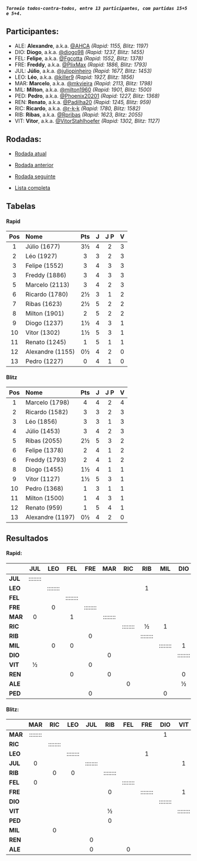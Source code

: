 ***`Torneio todos-contra-todos, entre 13 participantes, com partidas 15+5 e 5+4.`***

## Participantes:

* ALE: **Alexandre**, a.k.a. [@AHCA](https://www.lichess.org/@/AHCA) *(Rapid: 1155, Blitz: 1197)*
* DIO: **Diogo**, a.k.a. [@diogo98](https://www.lichess.org/@/diogo98) *(Rapid: 1237, Blitz: 1455)*
* FEL: **Felipe**, a.k.a. [@Fgcotta](https://www.lichess.org/@/Fgcotta) *(Rapid: 1552, Blitz: 1378)*
* FRE: **Freddy**, a.k.a. [@PlixMax](https://www.lichess.org/@/PlixMax) *(Rapid: 1886, Blitz: 1793)*
* JUL: **Júlio**, a.k.a. [@juliopinheiro](https://www.lichess.org/@/juliopinheiro) *(Rapid: 1677, Blitz: 1453)*
* LEO: **Léo**, a.k.a. [@killer9](https://www.lichess.org/@/killer9) *(Rapid: 1927, Blitz: 1856)*
* MAR: **Marcelo**, a.k.a. [@mkvieira](https://www.lichess.org/@/mkvieira) *(Rapid: 2113, Blitz: 1798)*
* MIL: **Milton**, a.k.a. [@milton1960](https://www.lichess.org/@/milton1960) *(Rapid: 1901, Blitz: 1500)*
* PED: **Pedro**, a.k.a. [@Phoenix20201](https://www.lichess.org/@/Phoenix20201) *(Rapid: 1227, Blitz: 1368)*
* REN: **Renato**, a.k.a. [@Padilha20](https://www.lichess.org/@/Padilha20) *(Rapid: 1245, Blitz: 959)*
* RIC: **Ricardo**, a.k.a. [@r-k-k](https://www.lichess.org/@/r-k-k) *(Rapid: 1780, Blitz: 1582)*
* RIB: **Ribas**, a.k.a. [@Rpribas](https://www.lichess.org/@/Rpribas) *(Rapid: 1623, Blitz: 2055)*
* VIT: **Vitor**, a.k.a. [@VitorStahlhoefer](https://www.lichess.org/@/VitorStahlhoefer) *(Rapid: 1302, Blitz: 1127)*

## Rodadas:

* [Rodada atual](https://grupo-de-xadrez.github.io/rodadas/5)

* [Rodada anterior](https://grupo-de-xadrez.github.io/rodadas/4)

* [Rodada seguinte](https://grupo-de-xadrez.github.io/rodadas/6)

* [Lista completa](https://grupo-de-xadrez.github.io/rodadas)

## Tabelas

#### Rapid

| Pos | Nome | Pts | J | J P | V |
| :---: | :--- | :---: | :---: | :---: | :---: |
| 1 | Júlio (1677) | 3½ | 4 | 2 | 3 |
| 2 | Léo (1927) | 3 | 3 | 2 | 3 |
| 3 | Felipe (1552) | 3 | 4 | 3 | 3 |
| 3 | Freddy (1886) | 3 | 4 | 3 | 3 |
| 5 | Marcelo (2113) | 3 | 4 | 2 | 3 |
| 6 | Ricardo (1780) | 2½ | 3 | 1 | 2 |
| 7 | Ribas (1623) | 2½ | 5 | 2 | 2 |
| 8 | Milton (1901) | 2 | 5 | 2 | 2 |
| 9 | Diogo (1237) | 1½ | 4 | 3 | 1 |
| 10 | Vitor (1302) | 1½ | 5 | 3 | 1 |
| 11 | Renato (1245) | 1 | 5 | 1 | 1 |
| 12 | Alexandre (1155) | 0½ | 4 | 2 | 0 |
| 13 | Pedro (1227) | 0 | 4 | 1 | 0 |

#### Blitz

| Pos | Nome | Pts | J | J P | V |
| :---: | :--- | :---: | :---: | :---: | :---: |
| 1 | Marcelo (1798) | 4 | 4 | 2 | 4 |
| 2 | Ricardo (1582) | 3 | 3 | 2 | 3 |
| 3 | Léo (1856) | 3 | 3 | 1 | 3 |
| 4 | Júlio (1453) | 3 | 4 | 2 | 3 |
| 5 | Ribas (2055) | 2½ | 5 | 3 | 2 |
| 6 | Felipe (1378) | 2 | 4 | 1 | 2 |
| 6 | Freddy (1793) | 2 | 4 | 1 | 2 |
| 8 | Diogo (1455) | 1½ | 4 | 1 | 1 |
| 9 | Vitor (1127) | 1½ | 5 | 3 | 1 |
| 10 | Pedro (1368) | 1 | 3 | 1 | 1 |
| 11 | Milton (1500) | 1 | 4 | 3 | 1 |
| 12 | Renato (959) | 1 | 5 | 4 | 1 |
| 13 | Alexandre (1197) | 0½ | 4 | 2 | 0 |

## Resultados

#### Rapid:

| | JUL | LEO | FEL | FRE | MAR | RIC | RIB | MIL | DIO | VIT | REN | ALE | PED |
| :--- | :---: | :---: | :---: | :---: | :---: | :---: | :---: | :---: | :---: | :---: | :---: | :---: | :---: |
| **JUL** | :::::::: |  |  |  |  |  |  |  |  |  | 1 | 1 |  |
| **LEO** |  | :::::::: |  |  |  |  | 1 |  |  |  |  |  |  |
| **FEL** |  |  | :::::::: |  |  |  |  |  |  |  |  | 1 |  |
| **FRE** |  | 0 |  | :::::::: |  |  |  |  |  |  |  |  |  |
| **MAR** | 0 |  | 1 |  | :::::::: |  |  |  |  |  |  |  |  |
| **RIC** |  |  |  |  |  | :::::::: | ½ | 1 |  |  |  |  |  |
| **RIB** |  |  |  | 0 |  |  | :::::::: |  |  | 1 |  |  | 1 |
| **MIL** |  | 0 | 0 |  |  |  |  | :::::::: | 1 |  |  |  |  |
| **DIO** |  |  |  |  | 0 |  |  |  | :::::::: |  |  |  |  |
| **VIT** | ½ |  |  | 0 |  |  |  |  |  | :::::::: |  |  |  |
| **REN** |  |  | 0 |  | 0 |  |  |  | 0 |  | :::::::: |  |  |
| **ALE** |  |  |  |  |  | 0 |  |  | ½ |  |  | :::::::: |  |
| **PED** |  |  |  | 0 |  |  |  | 0 |  | 0 |  |  | :::::::: |

#### Blitz:

| | MAR | RIC | LEO | JUL | RIB | FEL | FRE | DIO | VIT | PED | MIL | REN | ALE |
| :--- | :---: | :---: | :---: | :---: | :---: | :---: | :---: | :---: | :---: | :---: | :---: | :---: | :---: |
| **MAR** | :::::::: |  |  |  |  |  |  | 1 |  |  |  | 1 |  |
| **RIC** |  | :::::::: |  |  |  |  |  |  |  |  |  |  | 1 |
| **LEO** |  |  | :::::::: |  |  |  | 1 |  |  |  | 1 |  |  |
| **JUL** | 0 |  |  | :::::::: |  |  |  |  | 1 |  |  |  |  |
| **RIB** |  | 0 | 0 |  | :::::::: |  |  |  |  |  |  |  |  |
| **FEL** | 0 |  |  |  |  | :::::::: |  |  |  |  | 0 | 1 |  |
| **FRE** |  |  |  |  | 0 |  | :::::::: |  | 1 | 1 |  |  |  |
| **DIO** |  |  |  |  |  |  |  | :::::::: |  |  | 1 | 0 | ½ |
| **VIT** |  |  |  |  | ½ |  |  |  | :::::::: |  |  |  |  |
| **PED** |  |  |  |  | 0 |  |  |  |  | :::::::: |  |  |  |
| **MIL** |  | 0 |  |  |  |  |  |  |  |  | :::::::: |  |  |
| **REN** |  |  |  | 0 |  |  |  |  |  |  |  | :::::::: |  |
| **ALE** |  |  |  | 0 |  | 0 |  |  |  |  |  |  | :::::::: |

